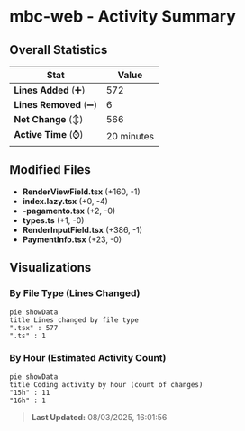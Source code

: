 # mbc-web - Activity Summary 

## Overall Statistics

| Stat                   | Value                                                             |
| ---------------------- | ----------------------------------------------------------------- |
| **Lines Added** (➕)   | 572                                          |
| **Lines Removed** (➖) | 6                                        |
| **Net Change** (↕)    | 566                |
| **Active Time** (⌚)   | 20 minutes |


## Modified Files
- **RenderViewField.tsx** (+160, -1)
- **index.lazy.tsx** (+0, -4)
- **-pagamento.tsx** (+2, -0)
- **types.ts** (+1, -0)
- **RenderInputField.tsx** (+386, -1)
- **PaymentInfo.tsx** (+23, -0)

## Visualizations

### By File Type (Lines Changed)

```mermaid
pie showData
title Lines changed by file type
".tsx" : 577
".ts" : 1
```

### By Hour (Estimated Activity Count)

```mermaid
pie showData
title Coding activity by hour (count of changes)
"15h" : 11
"16h" : 1
```


> **Last Updated:** 08/03/2025, 16:01:56